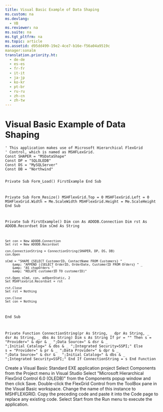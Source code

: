 ```yaml
---
title: Visual Basic Example of Data Shaping
ms.custom: na
ms.devlang: 
  - VB
ms.reviewer: na
ms.suite: na
ms.tgt_pltfrm: na
ms.topic: article
ms.assetid: d95dd499-19e2-4ce7-b16e-f56a04a9519c
manager:sonalm
translation.priority.ht: 
  - de-de
  - es-es
  - fr-fr
  - it-it
  - ja-jp
  - ko-kr
  - pt-br
  - ru-ru
  - zh-cn
  - zh-tw
---
```

# Visual Basic Example of Data Shaping
<?xml version="1.0" encoding="utf-8"?>
<developerReferenceWithoutSyntaxDocument xmlns="http://ddue.schemas.microsoft.com/authoring/2003/5" xmlns:xlink="http://www.w3.org/1999/xlink" xmlns:xsi="http://www.w3.org/2001/XMLSchema-instance" xsi:schemaLocation="http://ddue.schemas.microsoft.com/authoring/2003/5 http://dduestorage.blob.core.windows.net/ddueschema/developer.xsd">
  <introduction>
    <code>' This application makes use of Microsoft Hierarchical FlexGrid
' Control, which is named as MSHFLexGrid.
Const SHAPER = "MSDataShape"
Const DP = "SQLOLEDB"
Const DS = "MySQLServer"
Const DB = "Northwind"

Private Sub Form_Load()
    FirstExample
End Sub

Private Sub Form_Resize()
    MSHFlexGrid.Top = 0
    MSHFlexGrid.Left = 0
    MSHFlexGrid.Width = Me.ScaleWidth
    MSHFlexGrid.Height = Me.ScaleHeight
End Sub

Private Sub FirstExample()
    Dim con As ADODB.Connection
    Dim rst As ADODB.Recordset
    Dim sCmd As String
    
    Set con = New ADODB.Connection
    Set rst = New ADODB.Recordset
    
    con.ConnectionString = ConnectionString(SHAPER, DP, DS, DB)
    con.Open
    
    sCmd = "SHAPE {SELECT CustomerID, ContactName FROM Customers} " _
        &amp; "APPEND ({SELECT OrderID, OrderDate, CustomerID FROM Orders} " _
        &amp; "AS chapOrders " _
        &amp; "RELATE customerID TO customerID)"

    rst.Open sCmd, con, adOpenStatic, 2
    Set MSHFlexGrid.Recordset = rst
    
    rst.Close
    Set rst = Nothing
    
    con.Close
    Set con = Nothing
    
End Sub

Private Function ConnectionString(pr As String, _
                                  dpr As String, _
                                  dsr As String, _
                                  dbs As String)
    Dim s As String
    If pr = "" Then
        s = "Provider=" &amp; dpr &amp; _
          ";Data Source=" &amp; dsr &amp; _
          ";Initial Catalog=" &amp; dbs &amp; _
          ";Integrated Security=SSPI;"
    Else
        s = "Provider=" &amp; pr &amp; _
          ";Data Provider=" &amp; dpr &amp; _
          ";Data Source=" &amp; dsr &amp; _
          ";Initial Catalog=" &amp; dbs &amp; _
          ";Integrated Security=SSPI;"
    End If
    ConnectionString = s
End Function
                                  </code>
  </introduction>
  <section>
    <content>
      <procedure>
        <title>Try It!</title>
        <steps class="ordered">
          <step>
            <content>
              <para>Create a Visual Basic Standard EXE application project</para>
            </content>
          </step>
          <step>
            <content>
              <para>Select <legacyBold>Components</legacyBold> from the <legacyBold>Project</legacyBold> menu in Visual Studio</para>
            </content>
          </step>
          <step>
            <content>
              <para>Select "Microsoft Hierarchical FlexGrid Control 6.0 (OLEDB)" from the <legacyBold>Components</legacyBold> popup window and then click <legacyBold>Save</legacyBold>.</para>
            </content>
          </step>
          <step>
            <content>
              <para>Double-click the FlexGrid Control from the ToolBox pane in the Visual Basic workspace. Change the name of this instance to MSHFLEXGRID.</para>
            </content>
          </step>
          <step>
            <content>
              <para>Copy the preceding code and paste it into the <legacyBold>Code</legacyBold> page to replace any existing code.</para>
            </content>
          </step>
          <step>
            <content>
              <para>Select <legacyBold>Start</legacyBold> from the <legacyBold>Run</legacyBold> menu to execute the application.</para>
            </content>
          </step>
        </steps>
      </procedure>
    </content>
  </section>
  <relatedTopics />
</developerReferenceWithoutSyntaxDocument>
